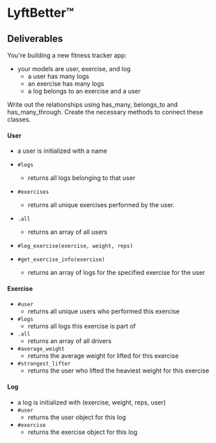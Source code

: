 # LyftBetter™ 

## Deliverables
You're building a new fitness tracker app:
- your models are user, exercise, and log
  - a user has many logs
  - an exercise has many logs
  - a log belongs to an exercise and a user

Write out the relationships using has_many, belongs_to and has_many_through. Create the necessary methods to connect these classes.

#### User
- a user is initialized with a name

- `#logs`
  - returns all logs belonging to that user
- `#exercises`
  - returns all unique exercises performed by the user.
- `.all`
  - returns an array of all users

- `#log_exercise(exercise, weight, reps)`

- `#get_exercise_info(exercise)`
  - returns an array of logs for the specified exercise for the user

#### Exercise
- `#user`
  - returns all unique users who performed this exercise
- `#logs`
  - returns all logs this exercise is part of
- `.all`
  - returns an array of all drivers
- `#average_weight`
  - returns the average weight for lifted for this exercise
- `#strongest_lifter`
  - returns the user who lifted the heaviest weight for this exercise


#### Log
- a log is initialized with (exercise, weight, reps, user)
- `#user`
  - returns the user object for this log
- `#exercise`
  - returns the exercise object for this log
